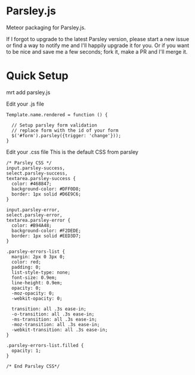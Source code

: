 Parsley.js
==========

Meteor packaging for Parsley.js.

If I forgot to upgrade to the latest Parsley version, please start a new issue
or find a way to notify me and I'll happily upgrade it for you. Or if you want
to be nice and save me a few seconds; fork it, make a PR and I'll merge it.

Quick Setup 
===========
mrt add parsley.js

Edit your .js file

```
Template.name.rendered = function () {

  // Setup parsley form validation
  // replace form with the id of your form
  $('#form').parsley({trigger: 'change'}));
}
```

Edit your .css file
This is the default CSS from parsley

```
/* Parsley CSS */
input.parsley-success,
select.parsley-success,
textarea.parsley-success {
  color: #468847;
  background-color: #DFF0D8;
  border: 1px solid #D6E9C6;
}

input.parsley-error,
select.parsley-error,
textarea.parsley-error {
  color: #B94A48;
  background-color: #F2DEDE;
  border: 1px solid #EED3D7;
}

.parsley-errors-list {
  margin: 2px 0 3px 0;
  color: red;
  padding: 0;
  list-style-type: none;
  font-size: 0.9em;
  line-height: 0.9em;
  opacity: 0;
  -moz-opacity: 0;
  -webkit-opacity: 0;

  transition: all .3s ease-in;
  -o-transition: all .3s ease-in;
  -ms-transition: all .3s ease-in;
  -moz-transition: all .3s ease-in;
  -webkit-transition: all .3s ease-in;
}

.parsley-errors-list.filled {
  opacity: 1;
}

/* End Parsley CSS*/
```
